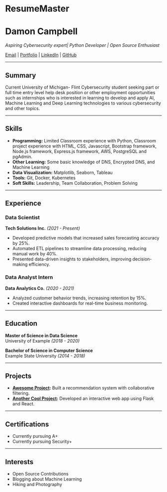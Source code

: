 # ResumeMaster
# Damon Campbell

_Aspiring Cybersecurity expert| Python Developer | Open Source Enthusiast_

[Email](mailto:damaca@umich.edu) | [Portfolio](https://github.com/CMagneto) | [LinkedIn](https://github.com/CMagneto) | [GitHub](https://github.com/CMagneto)

---

## Summary

Current University of Michigan- Flint Cybersecurity student seeking part or full time entry level help desk position or other employment opportunities such as internships who is interested in learning to develop and apply AI, Machine Learning and Deep Learning technologies to various cybersecurity and other topics.

---

## Skills

- **Programming:** Limited Classroom experience with Python, Classroom project experience with HTML, CSS, Javascript, Bootstrap framework, Node.js framework, Express.js framework, AWS, PostgreSQL and pgAdmin.
- **Other Learning:** Some basic knowledge of DNS, Encrypted DNS, and Machine Learning
- **Data Visualization:** Matplotlib, Seaborn, Tableau
- **Tools:** Git, Docker, Kubernetes
- **Soft Skills:** Leadership, Team Collaboration, Problem Solving

---

## Experience

### **Data Scientist**  
**Tech Solutions Inc.** *(2021 - Present)*  
- Developed predictive models that increased sales forecasting accuracy by 25%.  
- Automated ETL pipelines to streamline data processing, reducing manual work by 40%.  
- Presented data-driven insights to stakeholders, improving decision-making efficiency.  

### **Data Analyst Intern**  
**Data Analytics Co.** *(2020 - 2021)*  
- Analyzed customer behavior trends, increasing retention by 15%.  
- Created interactive dashboards for real-time business monitoring.  

---

## Education

**Master of Science in Data Science**  
University of Example *(2018 - 2020)*  

**Bachelor of Science in Computer Science**  
Example State University *(2014 - 2018)*  

---

## Projects

- **[Awesome Project](https://github.com/johndoe/awesome-project):** Built a recommendation system with collaborative filtering.  
- **[Another Cool Project](https://github.com/johndoe/cool-project):** Developed an interactive web app using Flask and React.  

---

## Certifications

- Currently pursuing A+  
- Currently pursuing Security+  

---

## Interests

- Open Source Contributions  
- Blogging about Machine Learning  
- Hiking and Photography  
